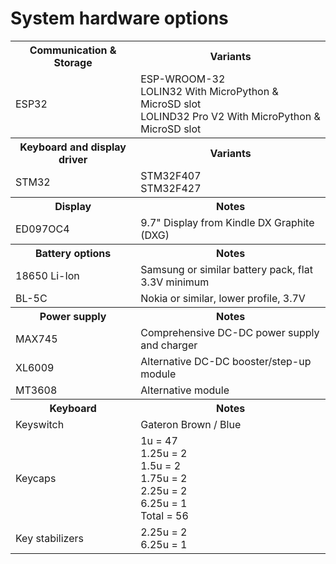 # System hardware options

<table>  
	<tr><th>Communication &amp; Storage</th><th>Variants</th></tr>
	<tr>
		<td>ESP32</td>
		<td>ESP-WROOM-32<br />
			LOLIN32 With MicroPython &amp; MicroSD slot<br />
			LOLIND32 Pro V2 With MicroPython &amp; MicroSD slot
		</td>
	</tr>
	<tr><th>Keyboard and display driver</th><th>Variants</th></tr>
	<tr>
		<td>STM32</td>
		<td>STM32F407<br />STM32F427</td>
	</tr>
	<tr><th>Display</th><th>Notes</th></tr>
	<tr>
		<td>ED097OC4</td>
		<td>9.7" Display from Kindle DX Graphite (DXG)</td>
	</tr>
	<tr><th>Battery options</th><th>Notes</th></tr>
	<tr>
		<td>18650 Li-Ion</td>
		<td>Samsung or similar battery pack, flat 3.3V minimum</td>
	</tr>
	<tr>
		<td>BL-5C</td>
		<td>Nokia or similar, lower profile, 3.7V</td>
	</tr>
	<tr><th>Power supply</th><th>Notes</th></tr>
	<tr><td>MAX745</td><td>Comprehensive DC-DC power supply and charger</td></tr>
	<tr><td>XL6009</td><td>Alternative DC-DC booster/step-up module</td></tr>
	<tr><td>MT3608</td><td>Alternative module</td></tr>
	<tr><th>Keyboard</th><th>Notes</th>
	<tr><td>Keyswitch</td><td>Gateron Brown / Blue</td></tr>
	<tr>
		<td>Keycaps</td>
		<td>
			1u	= 47<br />
			1.25u	= 2<br />
			1.5u	= 2<br />
			1.75u	= 2<br />  
			2.25u	= 2<br />  
			6.25u	= 1<br />
			Total	= 56
		</td>
	</tr>
	<tr>
		<td>Key stabilizers</td>
		<td>
		2.25u = 2<br />
		6.25u = 1  
		</td>
	</tr>
</table>

